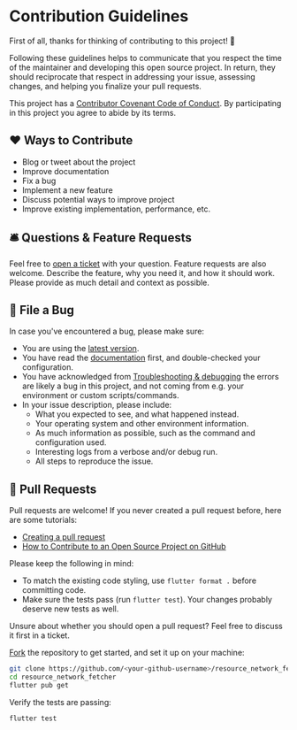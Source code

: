 # Contribution Guidelines

First of all, thanks for thinking of contributing to this project! 👏

Following these guidelines helps to communicate that you respect the time of the maintainer and developing this open
source project. In return, they should reciprocate that respect in addressing your issue, assessing changes, and helping
you finalize your pull requests.

This project has a [Contributor Covenant Code of Conduct](./CODE_OF_CONDUCT.md). By participating in this project you
agree to abide by its terms.

## ❤️ Ways to Contribute

- Blog or tweet about the project
- Improve documentation
- Fix a bug
- Implement a new feature
- Discuss potential ways to improve project
- Improve existing implementation, performance, etc.

## 🛎 Questions & Feature Requests

Feel free to [open a ticket](https://github.com/LucazzP/resource_network_fetcher/issues/new) with your question.
Feature requests are also welcome. Describe the feature, why you need it, and how it should work. Please provide as much
detail and context as possible.

## 🐛 File a Bug

In case you've encountered a bug, please make sure:

- You are using the [latest version](https://github.com/LucazzP/resource_network_fetcher/releases).
- You have read the [documentation](https://github.com/LucazzP/resource_network_fetcher/blob/master/README.md)
  first, and double-checked your configuration.
- You have acknowledged from [Troubleshooting & debugging](README.md#troubleshooting--debugging) the errors are likely a
  bug in this project, and not coming from e.g. your environment or custom scripts/commands.
- In your issue description, please include:
  - What you expected to see, and what happened instead.
  - Your operating system and other environment information.
  - As much information as possible, such as the command and configuration used.
  - Interesting logs from a verbose and/or debug run.
  - All steps to reproduce the issue.

## 🎁 Pull Requests

Pull requests are welcome! If you never created a pull request before, here are some tutorials:

- [Creating a pull request](https://docs.github.com/en/github/collaborating-with-pull-requests/proposing-changes-to-your-work-with-pull-requests/creating-a-pull-request)
- [How to Contribute to an Open Source Project on GitHub](https://egghead.io/courses/how-to-contribute-to-an-open-source-project-on-github)

Please keep the following in mind:

- To match the existing code styling, use `flutter format .` before committing code.
- Make sure the tests pass (run `flutter test`). Your changes probably deserve new tests as well.

<!-- - Remember that this project is cross-platform compatible (macOS, Windows, Linux), and that it runs in different
  versions of Node. On PR submission, a [GitHub Action](https://github.com/-/-/actions) will run the
  tests in multiple supported platforms and Node.js versions. -->

Unsure about whether you should open a pull request? Feel free to discuss it first in a ticket.

[Fork](https://docs.github.com/en/github/getting-started-with-github/quickstart/fork-a-repo) the repository to get
started, and set it up on your machine:

```bash
git clone https://github.com/<your-github-username>/resource_network_fetcher.git
cd resource_network_fetcher
flutter pub get
```

Verify the tests are passing:

```bash
flutter test
```
